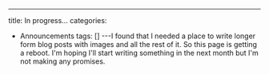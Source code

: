 ---
title: In progress...
categories:
- Announcements
tags: []
---I found that I needed a place to write longer form blog posts with images and all the rest of it. So this page is getting a reboot. I'm hoping I'll start writing something in the next month but I'm not making any promises.
